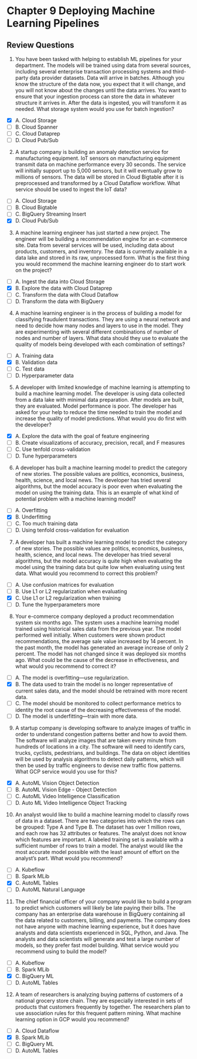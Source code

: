 # Chapter 9 Deploying Machine Learning Pipelines

## Review Questions


1. You have been tasked with helping to establish ML pipelines for your department. The models will be trained using data from several sources, including several enterprise transaction processing systems and third-party data provider datasets. Data will arrive in batches. Although you know the structure of the data now, you expect that it will change, and you will not know about the changes until the data arrives. You want to ensure that your ingestion process can store the data in whatever structure it arrives in. After the data is ingested, you will transform it as needed. What storage system would you use for batch ingestion?
- [x] A. Cloud Storage
- [ ] B. Cloud Spanner
- [ ] C. Cloud Dataprep
- [ ] D. Cloud Pub/Sub

2. A startup company is building an anomaly detection service for manufacturing equipment. IoT sensors on manufacturing equipment transmit data on machine performance every
30 seconds. The service will initially support up to 5,000 sensors, but it will eventually grow to millions of sensors. The data will be stored in Cloud Bigtable after it is preprocessed and transformed by a Cloud Dataflow workflow. What service should be used to ingest the IoT data?
- [ ] A. Cloud Storage
- [ ] B. Cloud Bigtable
- [ ] C. BigQuery Streaming Insert
- [x] D. Cloud Pub/Sub

3. A machine learning engineer has just started a new project. The engineer will be building a recommendation engine for an e-commerce site. Data from several services will be used, including data about products, customers, and inventory. The data is currently available in a data lake and stored in its raw, unprocessed form. What is the first thing you would recommend the machine learning engineer do to start work on the project?
- [ ] A. Ingest the data into Cloud Storage
- [x] B. Explore the data with Cloud Dataprep
- [ ] C. Transform the data with Cloud Dataflow
- [ ] D. Transform the data with BigQuery

4. A machine learning engineer is in the process of building a model for classifying fraudulent transactions. They are using a neural network and need to decide how many nodes and layers to use in the model. They are experimenting with several different combinations of number of nodes and number of layers. What data should they use to evaluate the quality of models being developed with each combination of settings?
- [ ] A. Training data
- [x] B. Validation data
- [ ] C. Test data
- [ ] D. Hyperparameter data

5. A developer with limited knowledge of machine learning is attempting to build a machine learning model. The developer is using data collected from a data lake with minimal data preparation. After models are built, they are evaluated. Model performance is poor. The developer has asked for your help to reduce the time needed to train the model and increase the quality of model predictions. What would you do first with the developer?
- [x] A. Explore the data with the goal of feature engineering
- [ ] B. Create visualizations of accuracy, precision, recall, and F measures
- [ ] C. Use tenfold cross-validation
- [ ] D. Tune hyperparameters

6. A developer has built a machine learning model to predict the category of new stories.
The possible values are politics, economics, business, health, science, and local news. The developer has tried several algorithms, but the model accuracy is poor even when evaluating the model on using the training data. This is an example of what kind of potential problem with a machine learning model?
- [ ] A. Overfitting
- [x] B. Underfitting
- [ ] C. Too much training data
- [ ] D. Using tenfold cross-validation for evaluation

7. A developer has built a machine learning model to predict the category of new stories.
The possible values are politics, economics, business, health, science, and local news.
The developer has tried several algorithms, but the model accuracy is quite high when evaluating the model using the training data but quite low when evaluating using test data. What would you recommend to correct this problem?
- [ ] A. Use confusion matrices for evaluation
- [ ] B. Use L1 or L2 regularization when evaluating
- [x] C. Use L1 or L2 regularization when training
- [ ] D. Tune the hyperparameters more

8. Your e-commerce company deployed a product recommendation system six months ago. The system uses a machine learning model trained using historical sales data from the previous year. The model performed well initially. When customers were shown product recommendations, the average sale value increased by 14 percent. In the past month, the model has generated an average increase of only 2 percent. The model has not changed since it was deployed six months ago. What could be the cause of the decrease in effectiveness, and what would you recommend to correct it?
- [ ] A. The model is overfitting—use regularization.
- [x] B. The data used to train the model is no longer representative of current sales data, and the model should be retrained with more recent data.
- [ ] C. The model should be monitored to collect performance metrics to identity the root cause of the decreasing effectiveness of the model.
- [ ] D. The model is underfitting—train with more data.

9. A startup company is developing software to analyze images of traffic in order to understand congestion patterns better and how to avoid them. The software will analyze images that are taken every minute from hundreds of locations in a city. The software
will need to identify cars, trucks, cyclists, pedestrians, and buildings. The data on object identities will be used by analysis algorithms to detect daily patterns, which will then be used by traffic engineers to devise new traffic flow patterns. What GCP service would you use for this?
- [x] A. AutoML Vision Object Detection
- [ ] B. AutoML Vision Edge - Object Detection
- [ ] C. AutoML Video Intelligence Classification
- [ ] D. Auto ML Video Intelligence Object Tracking

10. An analyst would like to build a machine learning model to classify rows of data in a dataset. There are two categories into which the rows can be grouped: Type A and Type B. The dataset has over 1 million rows, and each row has 32 attributes or features. The analyst does not know which features are important. A labeled training set is available with a sufficient number of rows to train a model. The analyst would like the most accurate model possible with the least amount of effort on the analyst’s part. What would you recommend?
- [ ] A. Kubeflow
- [ ] B. Spark MLib
- [x] C. AutoML Tables
- [ ] D. AutoML Natural Language

11. The chief financial officer of your company would like to build a program to predict
which customers will likely be late paying their bills. The company has an enterprise data warehouse in BigQuery containing all the data related to customers, billing, and payments. The company does not have anyone with machine learning experience, but it does have analysts and data scientists experienced in SQL, Python, and Java. The analysts and
data scientists will generate and test a large number of models, so they prefer fast model building. What service would you recommend using to build the model?
- [ ] A. Kubeflow
- [ ] B. Spark MLib
- [x] C. BigQuery ML
- [ ] D. AutoML Tables

12. A team of researchers is analyzing buying patterns of customers of a national grocery store chain. They are especially interested in sets of products that customers frequently by together. The researchers plan to use association rules for this frequent pattern mining. What machine learning option in GCP would you recommend?
- [ ] A. Cloud Dataflow
- [x] B. Spark MLib
- [ ] C. BigQuery ML
- [ ] D. AutoML Tables
